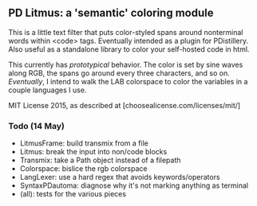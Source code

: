 
## PD Litmus: a 'semantic' coloring module

This is a little text filter that puts color-styled spans around nonterminal words within &lt;code&gt; tags. Eventually intended as a plugin for PDistillery. Also useful as a standalone library to color your self-hosted code in html.

This currently has _prototypical_ behavior. The color is set by sine waves along RGB, the spans go around every three characters, and so on. _Eventually_, I intend to walk the LAB colorspace to color the variables in a couple languages I use.

MIT License 2015, as described at [choosealicense.com/licenses/mit/]

### Todo (14 May)

* LitmusFrame: build transmix from a file
* Litmus: break the input into non/code blocks
* Transmix: take a Path object instead of a filepath
* Colorspace: bislice the rgb colorspace
* LangLexer: use a hard regex that avoids keywords/operators
* SyntaxPDautoma: diagnose why it's not marking anything as terminal
* (all): tests for the various pieces